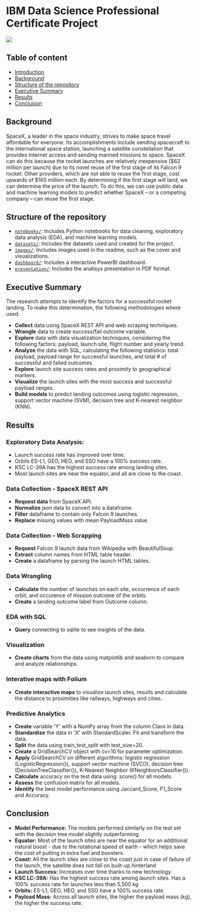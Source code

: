 # IBM Data Science Professional Certificate Project

![](https://cf-courses-data.s3.us.cloud-object-storage.appdomain.cloud/IBMDeveloperSkillsNetwork-DS0701EN-SkillsNetwork/api/Images/landing_1.gif)

## Table of content

- [Introduction](#introduction)
- [Background](#background)
- [Structure of the repository](#structure-of-the-repository)
- [Executive Summary](#executive-summary)
- [Results](#results)
- [Conclusion](#conclusion)

## Background

SpaceX, a leader in the space industry, strives to make space travel affordable for everyone. Its accomplishments include sending spacecraft to the international space station, launching a satellite constellation that provides internet access and sending manned missions to space. SpaceX can do this because the rocket launches are relatively inexpensive ($62 million per launch) due to its novel reuse of the first stage of its Falcon 9 rocket. Other providers, which are not able to reuse the first stage, cost upwards of $165 million each. By determining if the first stage will land, we can determine the price of the launch. To do this, we can use public data and machine learning models to predict whether SpaceX – or a competing company – can reuse the first stage.

## Structure of the repository

- [`notebooks/`](notebooks/): Includes Python notebooks for data cleaning, exploratory data analysis (EDA), and machine learning models.
- [`datasets/`](datasets/): Includes the datasets used and created for the project.
- [`images/`](images/): Includes images used in the readme, such as the cover and visualizations.
- [`dashboard/`](dashboard/): Includes a interactive PowerBI dashboard.
- [`presentation/`](presentation/): Includes the analisys presentation in PDF format.

## Executive Summary

The research attempts to identify the factors for a successful rocket landing. To make this determination, the following methodologies where used:

- **Collect** data using SpaceX REST API and web scraping techniques.
- **Wrangle** data to create success/fail outcome variable.
- **Explore** data with data visualization techniques, considering the following factors: payload, launch site, flight number and yearly trend.
- **Analyze** the data with SQL, calculating the following statistics: total payload, payload range for successful launches, and total # of successful and failed outcomes.
- **Explore** launch site success rates and proximity to geographical markers.
- **Visualize** the launch sites with the most success and successful payload ranges.
- **Build models** to predict landing outcomes using logistic regression, support vector machine (SVM), decision tree and K-nearest neighbor (KNN).

## Results

### Exploratory Data Analysis:

- Launch success rate has improved over time.
- Orbits ES-L1, GEO, HEO, and SSO have a 100% success rate.
- KSC LC-39A has the highest success rate among landing sites.
- Most launch sites are near the equator, and all are close to the coast.

### Data Collection - SpaceX REST API

- **Request data** from SpaceX API.
- **Normalize** json data to convert into a dataframe.
- **Filter** dataframe to contain only Falcon 9 launches.
- **Replace** missing values with mean PayloadMass value.

### Data Collection - Web Scrapping

- **Request** Falcon 9 launch data from Wikipedia with BeautifulSoup.
- **Extract** column names from HTML table header.
- **Create** a dataframe by parsing the launch HTML tables.

### Data Wrangling

- **Calculate** the number of launches on each site, occurrence of each orbit, and occurence of mission outcome of the orbits.
- **Create** a landing outcome label from Outcome column.

### EDA with SQL

- **Query** connecting to sqlite to see insights of the data.

### Visualization

- **Create charts** from the data using matplotlib and seaborn to compare and analyze relationships.

### Interative maps with Folium

- **Create interactive maps** to visualize launch sites, results and calculate the distance to proximities like railways, highways and cities.

### Predictive Analytics

- **Create** variable 'Y' with a NumPy array from the column Class in data.
- **Standardize** the data in 'X' with StandardScaler. Fit and transform the data.
- **Split** the data using train_test_split with test_size=20.
- **Create** a GridSearchCV object with cv=10 for parameter optimization.
- **Apply** GridSearchCV on different algorithms: logistic regression (LogisticRegression()), support vector machine (SVC()), decision tree (DecisionTreeClassifier()), K-Nearest Neighbor (KNeighborsClassifier()).
- **Calculate** accuracy on the test data using .score() for all models.
- **Assess** the confusion matrix for all models.
- **Identify** the best model performance using Jaccard_Score, F1_Score and Accuracy.

## Conclusion

- **Model Performance:** The models performed similarly on the test set with the decision tree model slightly outperforming.
- **Equator:** Most of the launch sites are near the equator for an additional natural boost - due to the rotational speed of earth - which helps save the cost of putting in extra fuel and boosters.
- **Coast:** All the launch sites are close to the coast just in case of failure of the launch, the satellite does not fall on built-up hinterland
- **Launch Success:** Increases over time thanks to new technology.
- **KSC LC-39A:** Has the highest success rate among launch sites. Has a 100% success rate for launches less than 5,500 kg
- **Orbits:** ES-L1, GEO, HEO, and SSO have a 100% success rate.
- **Payload Mass:** Across all launch sites, the higher the payload mass (kg), the higher the success rate.
